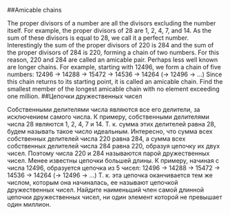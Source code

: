 ##Amicable chains

The proper divisors of a number are all the divisors excluding the number itself. For example, the proper divisors of 28 are 1, 2, 4, 7, and 14. As the sum of these divisors is equal to 28, we call it a perfect number.
Interestingly the sum of the proper divisors of 220 is 284 and the sum of the proper divisors of 284 is 220, forming a chain of two numbers. For this reason, 220 and 284 are called an amicable pair.
Perhaps less well known are longer chains. For example, starting with 12496, we form a chain of five numbers:
12496 → 14288 → 15472 → 14536 → 14264 (→ 12496 → ...)
Since this chain returns to its starting point, it is called an amicable chain.
Find the smallest member of the longest amicable chain with no element exceeding one million.
##Цепочки дружественных чисел

Собственными делителями числа являются все его делители, за исключением самого числа. К примеру, собственными делителями числа 28 являются 1, 2, 4, 7 и 14. Т. к. сумма этих делителей равна 28, будем называть такое число идеальным.
Интересно, что сумма всех собственных делителей числа 220 равна 284, а сумма всех собственных делителей числа 284 равна 220, образуя цепочку их двух чисел. Поэтому числа 220 и 284 называются парой дружественных чисел.
Менее известны цепочки большей длины. К примеру, начиная с числа 12496, образуется цепочка из 5 чисел:
12496 → 14288 → 15472 → 14536 → 14264 (→ 12496 → ...)
Т. к. эта цепочка оканчивается тем же числом, которым она начиналась, ее называют цепочкой дружественных чисел.
Найдите наименьший член самой длинной цепочки дружественных чисел, ни один элемент которой не превышает один миллион.
